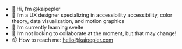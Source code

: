 - 👋 Hi, I’m @kaipepler
- 👀 I’m a UX designer specializing in accessibility accessibility, color theory, data visualization, and motion graphics
- 🌱 I’m currently learning svelte
- 💞️ I’m not looking to collaborate at the moment, but that may change!
- 📫 How to reach me: hello@kaipepler.com

<!---
kaipepler/kaipepler is a ✨ special ✨ repository because its `README.md` (this file) appears on your GitHub profile.
You can click the Preview link to take a look at your changes.
--->
